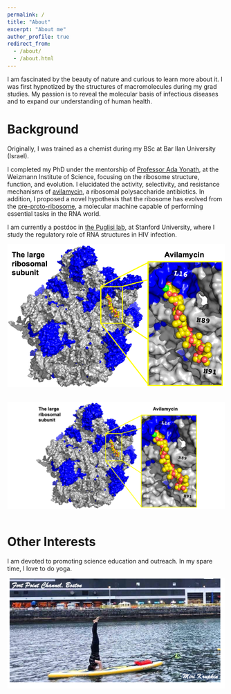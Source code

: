 ```yaml
---
permalink: /
title: "About"
excerpt: "About me"
author_profile: true
redirect_from: 
  - /about/
  - /about.html
---
```


I am fascinated by the beauty of nature and curious to learn more about it. I was first hypnotized by the structures of macromolecules during my grad studies. My passion is to reveal the molecular basis of infectious diseases and to expand our understanding of human health. 

Background
======
Originally, I was trained as a chemist during my BSc at Bar Ilan University (Israel). 

I completed my PhD under the mentorship of [Professor Ada Yonath](http://www.weizmann.ac.il/sb/Pages/Yonath/), at the Weizmann Institute of Science, focusing on the ribosome structure, function, and evolution. I elucidated the activity, selectivity, and resistance mechanisms of [avilamycin](https://www.pnas.org/content/113/44/E6796), a ribosomal polysaccharide antibiotics. In addition, I proposed a novel hypothesis that the ribosome has evolved from the [pre-proto-ribosome](https://www.ncbi.nlm.nih.gov/pmc/articles/PMC3158926/), a molecular machine capable of performing essential tasks in the RNA world. 

I am currently a postdoc in [the Puglisi lab](https://med.stanford.edu/profiles/miri-krupkin), at Stanford University, where I study the regulatory role of RNA structures in HIV infection. 

![](/images/avilamycin.png) 

![](/images/avilamycin-wide.png) 

Other Interests
======
I am devoted to promoting science education and outreach. 
In my spare time, I love to do yoga. 

![](/images/Yoga-Boston.png) 

